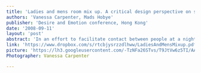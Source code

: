 ```yaml
---
title: 'Ladies and mens room mix up. A critical design perspective on social norms at a clubbing environment.'
authors: 'Vanessa Carpenter, Mads Hobye'
publisher: 'Desire and Emotion conference, Hong Kong'
date: '2008-09-11'
layout: 'post'
abstract: 'In an effort to facilitate contact between people at a night club, we created a need for people to communicate: to clarify a confusing situation. This article explains how we developed a prototype for a restroom gender sign switcher, which operated both automatically and as a result of human interaction and input. We explore aspects of communication, question social norms, and explore how critical design can be used to change the dynamic of communication in the context of a night club.'
link: 'https://www.dropbox.com/s/rtcbjysrzzdlhww/LadiesAndMensMixup.pdf?dl=1'
picture: 'https://lh3.googleusercontent.com/-TzNFa26STvs/T9JtVw6z5TI/AAAAAAAAHwo/FKyZscp1mmo/s603/LadiesAndMensRoomMixup_VanessaCarpentar_mini-DSC_0027.JPG'
Photographer: Vanessa Carpenter

---
```


